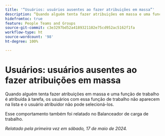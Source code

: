 ```yaml
---
title: '“Usuários: usuários ausentes ao fazer atribuições em massa”'
description: “Quando alguém tenta fazer atribuições em massa e uma função de trabalho é atribuída à tarefa, os usuários com essa função de trabalho não aparecem na lista e o usuário atribuidor não pode selecioná-los. ”
hidefromtoc: true
feature: People Teams and Groups
source-git-commit: c3e3297bd52a4189321102e75cd952ac5162f1fa
workflow-type: ht
source-wordcount: '98'
ht-degree: 100%

---
```



# Usuários: usuários ausentes ao fazer atribuições em massa

Quando alguém tenta fazer atribuições em massa e uma função de trabalho é atribuída à tarefa, os usuários com essa função de trabalho não aparecem na lista e o usuário atribuidor não pode selecioná-los.

Esse comportamento também foi relatado no Balanceador de carga de trabalho.

_Relatado pela primeira vez em sábado, 17 de maio de 2024._
